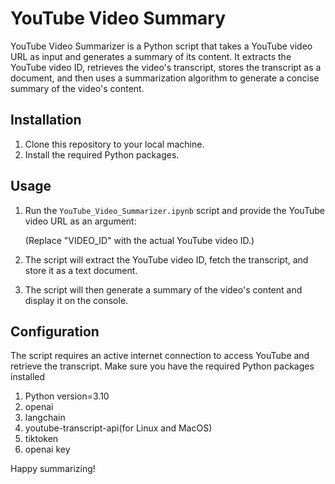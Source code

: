 # YouTube Video Summary

YouTube Video Summarizer is a Python script that takes a YouTube video URL as input and generates a summary of its content. It extracts the YouTube video ID, retrieves the video's transcript, stores the transcript as a document, and then uses a summarization algorithm to generate a concise summary of the video's content.

## Installation

1. Clone this repository to your local machine.
2. Install the required Python packages.


## Usage

1. Run the `YouTube_Video_Summarizer.ipynb` script and provide the YouTube video URL as an argument:

   (Replace "VIDEO_ID" with the actual YouTube video ID.)

2. The script will extract the YouTube video ID, fetch the transcript, and store it as a text document.

3. The script will then generate a summary of the video's content and display it on the console.

## Configuration

The script requires an active internet connection to access YouTube and retrieve the transcript. Make sure you have the required Python packages installed 
1. Python version=3.10
2. openai
3. langchain
4. youtube-transcript-api(for Linux and MacOS)
5. tiktoken
6. openai key


Happy summarizing!

